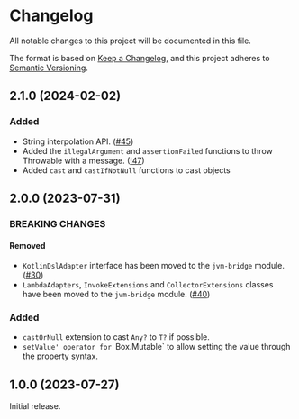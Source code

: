 # Changelog

All notable changes to this project will be documented in this file.

The format is based on [Keep a Changelog](https://keepachangelog.com/en/1.1.0/), and this project adheres to
[Semantic Versioning](https://semver.org/spec/v2.0.0.html).

## 2.1.0 (2024-02-02)

### Added

- String interpolation API. ([#45](https://github.com/Black-Kamelia/Sprinkler/issues/45))
- Added the `illegalArgument` and `assertionFailed` functions to throw Throwable with a message.
([!47](https://github.com/Black-Kamelia/Sprinkler/pull/47))
- Added `cast` and `castIfNotNull` functions to cast objects

## 2.0.0 (2023-07-31)

### BREAKING CHANGES

#### Removed

- `KotlinDslAdapter` interface has been moved to the `jvm-bridge` module.
([#30](https://github.com/Black-Kamelia/Sprinkler/issues/30))
- `LambdaAdapters`, `InvokeExtensions` and `CollectorExtensions` classes have been moved to the `jvm-bridge` module.
([#40](https://github.com/Black-Kamelia/Sprinkler/issues/40))

### Added

- `castOrNull` extension to cast `Any?` to `T?` if possible.
- `setValue' operator for `Box.Mutable` to allow setting the value through the property syntax.

## 1.0.0 (2023-07-27)

Initial release.

